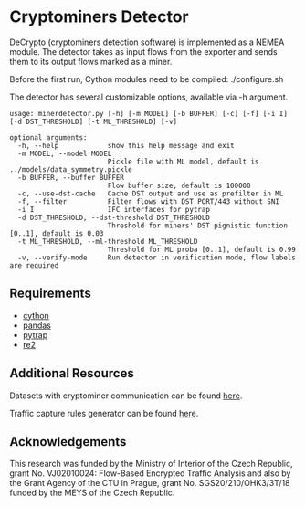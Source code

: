 # Cryptominers Detector
DeCrypto (cryptominers detection software) is implemented as a NEMEA module. The detector takes as input flows from the exporter and sends them to its output flows marked as a miner.

Before the first run, Cython modules need to be compiled:
./configure.sh

The detector has several customizable options, available via -h argument.
```
usage: minerdetector.py [-h] [-m MODEL] [-b BUFFER] [-c] [-f] [-i I] [-d DST_THRESHOLD] [-t ML_THRESHOLD] [-v]

optional arguments:
  -h, --help            show this help message and exit
  -m MODEL, --model MODEL
                        Pickle file with ML model, default is ../models/data_symmetry.pickle
  -b BUFFER, --buffer BUFFER
                        Flow buffer size, default is 100000
  -c, --use-dst-cache   Cache DST output and use as prefilter in ML
  -f, --filter          Filter flows with DST PORT/443 without SNI
  -i I                  IFC interfaces for pytrap
  -d DST_THRESHOLD, --dst-threshold DST_THRESHOLD
                        Threshold for miners' DST pignistic function [0..1], default is 0.03
  -t ML_THRESHOLD, --ml-threshold ML_THRESHOLD
                        Threshold for ML proba [0..1], default is 0.99
  -v, --verify-mode     Run detector in verification mode, flow labels are required
```

## Requirements
* [cython](https://cython.org/)
* [pandas](https://pandas.pydata.org/)
* [pytrap](https://github.com/CESNET/Nemea-Framework/tree/34219c9a0db3dbab1d8e4de072a2d641f160002b/pytrap)
* [re2](https://github.com/google/re2)

## Additional Resources
Datasets with cryptominer communication can be found [here](https://zenodo.org/record/7189293).

Traffic capture rules generator can be found [here](https://github.com/plnyrich/RulesGenerator).


## Acknowledgements
This research was funded by the Ministry of Interior of the Czech Republic, grant No. VJ02010024: Flow-Based Encrypted Traffic Analysis and also by the Grant Agency of the CTU in Prague, grant No. SGS20/210/OHK3/3T/18 funded by the MEYS of the Czech Republic.